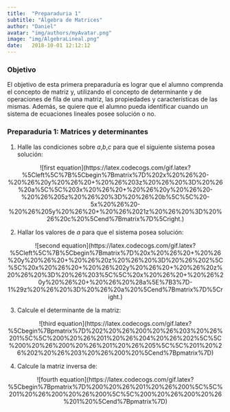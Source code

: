 ```yaml
---
title:  "Preparaduria 1"
subtitle: "Álgebra de Matrices"
author: "Daniel"
avatar: "img/authors/myAvatar.png"
image: "img/AlgebraLineal.png"
date:   2018-10-01 12:12:12
---
```


### Objetivo

El objetivo de esta primera preparaduría es lograr que el alumno comprenda el concepto de matriz y, utilizando el concepto de determinante y de operaciones de fila de una matriz, las propiedades y características de las mismas. Además, se quiere que el alumno pueda identificar cuando un sistema de ecuaciones lineales posee solución o no.  

### Preparaduria 1: Matrices y determinantes

1. Halle las condiciones sobre *a*,*b*,*c* para que el siguiente sistema posea solución:

<p align="center">
![first equation](https://latex.codecogs.com/gif.latex?%5Cleft%5C%7B%5Cbegin%7Bmatrix%7D%202x%20%26%20-%20%26%20y%20%26%20&plus;%20%26%203z%20%26%20%3D%20%26%20a%5C%5C%203x%20%26%20&plus;%20%26%20y%20%26%20-%20%26%205z%20%26%20%3D%20%26%20b%5C%5C%20-5x%20%26%20-%20%26%205y%20%26%20&plus;%20%26%2021z%20%26%20%3D%20%26%20c%20%5Cend%7Bmatrix%7D%5Cright.)
</p>


2. Hallar los valores de *a* para que el sistema posea solución:

<p align="center">
![second equation](https://latex.codecogs.com/gif.latex?%5Cleft%5C%7B%5Cbegin%7Bmatrix%7D%20x%20%26%20&plus;%20%26%20y%20%26%20&plus;%20%26%20z%20%26%20%3D%20%26%202%5C%5C%20x%20%26%20&plus;%20%26%202y%20%26%20&plus;%20%26%20z%20%26%20%3D%20%26%203%5C%5C%20x%20%26%20&plus;%20%26%20y%20%26%20&plus;%20%26%20%28a%5E%7B3%7D-1%29z%20%26%20%3D%20%26%20a%20%5Cend%7Bmatrix%7D%5Cright.)
</p>

3. Calcule el determinante de la matriz:

<p align="center">
![third equation](https://latex.codecogs.com/gif.latex?%5Cbegin%7Bpmatrix%7D%202%20%26%200%20%26%203%20%26%201%5C%5C%200%20%26%201%20%26%204%20%26%202%5C%5C%200%20%26%200%20%26%201%20%26%205%5C%5C%201%20%26%202%20%26%203%20%26%200%20%5Cend%7Bpmatrix%7D)
</p>  

4. Calcule la matriz inversa de:

<p align="center">
![fourth equation](https://latex.codecogs.com/gif.latex?%5Cbegin%7Bpmatrix%7D%200%20%26%201%20%26%200%5C%5C%201%20%26%200%20%26%200%5C%5C%200%20%26%200%20%26%201%20%5Cend%7Bpmatrix%7D)
</p>   
